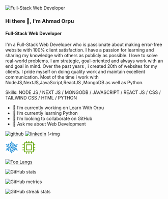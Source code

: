 
![Full-Stack Web Developer](https://scontent.fjsr1-1.fna.fbcdn.net/v/t39.30808-6/455353902_1182416519748236_4273006307706685817_n.png?stp=cp6_dst-png&_nc_cat=108&ccb=1-7&_nc_sid=cc71e4&_nc_eui2=AeFOT_c8FxdiR9cPC4MvspGyGrSl47HOAlkatKXjsc4CWZBeeC99zoXmakc9iu11OSLy1t8dI4ZVATiIT3WsyKWm&_nc_ohc=3F3WilCim9AQ7kNvgH5QOM-&_nc_zt=23&_nc_ht=scontent.fjsr1-1.fna&oh=00_AYDbGLIDU9yJxx2EnTAYuxq1Dqx87JNT0_Cvi6tJc7EaoQ&oe=66CC868C)
### Hi there 👋, I'm Ahmad Orpu
#### Full-Stack Web Developer


I'm a Full-Stack Web Developer who is passionate about making error-free website with 100% client satisfaction. I have a passion for learning and sharing my knowledge with others as publicly as possible. I love to solve real-world problems. I am strategic, goal-oriented and always work with an end goal in mind. Over the past years , i created 20th of websites for my clients. I pride myself on doing quality work and maintain excellent communication. Most of the time i work with NodeJS,NextJS,JavaScript,ReactJS ,MongoDB as well as Python.

Skills: NODE JS / NEXT JS / MONGODB / JAVASCRIPT / REACT JS / CSS / TAILWIND CSS /  HTML / PYTHON

- 🔭 I’m currently working on Learn With Orpu 
- 🌱 I’m currently learning Python 
- 👯 I’m looking to collaborate on GitHub 
- 💬 Ask me about Web Development 


[<img src='https://cdn.jsdelivr.net/npm/simple-icons@3.0.1/icons/github.svg' alt='github' height='40'>](https://github.com/AhmadOrpu)  [<img src='https://cdn.jsdelivr.net/npm/simple-icons@3.0.1/icons/linkedin.svg' alt='linkedin' height='40'>](https://www.linkedin.com/in/AhmadOrpu/)  [<img 

<a href='https://archiveprogram.github.com/'><img src='https://raw.githubusercontent.com/acervenky/animated-github-badges/master/assets/acbadge.gif' width='40' height='40'></a> <a href='https://docs.github.com/en/developers'><img src='https://raw.githubusercontent.com/acervenky/animated-github-badges/master/assets/devbadge.gif' width='40' height='40'></a> 

[![Top Langs](https://github-readme-stats.vercel.app/api/top-langs/?username=AhmadOrpu)](https://github.com/anuraghazra/github-readme-stats)

![GitHub stats](https://github-readme-stats.vercel.app/api?username=AhmadOrpu&show_icons=true&count_private=true)  

![GitHub metrics](https://metrics.lecoq.io/AhmadOrpu)  

![GitHub streak stats](https://streak-stats.demolab.com/?user=AhmadOrpu)  

